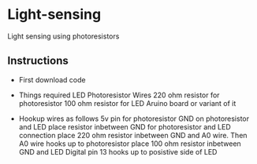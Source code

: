 # Light-sensing
Light sensing using photoresistors

## Instructions
- First download code
 
- Things required
  LED
  Photoresistor
  Wires
  220 ohm resistor for photoresistor
  100 ohm resistor for LED
  Aruino board or variant of it

- Hookup wires as follows
  5v pin for photoresistor
  GND on photoresistor and LED 
  place resistor inbetween GND for photoresistor and LED connection
  place 220 ohm resistor inbetween GND and A0 wire. 
  Then A0 wire hooks up to photoresistor
  place 100 ohm resistor inbetween GND and LED
  Digital pin 13 hooks up to posistive side of LED




